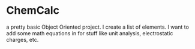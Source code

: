 # ChemCalc
a pretty basic Object Oriented project. I create a list of elements. I want to add some math equations in for stuff like unit analysis, electrostatic charges, etc. 
